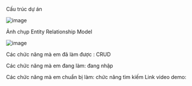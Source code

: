            
Cấu trúc dự án
           
![image](https://user-images.githubusercontent.com/100500725/173483053-08783842-4218-4caf-946f-7f0a611e7c3f.png)
           
Ảnh chụp Entity Relationship Model
           
![image](https://user-images.githubusercontent.com/100500725/173483419-994459ef-836b-4ac2-91fd-e56bb7b3f268.png)
           
Các chức năng mà em đã làm được : CRUD
           
Các chức năng mà em đang làm:  đang nhập 
           
Các chức năng mà em chuẩn bị làm: chức năng tìm kiếm
Link video demo: 

